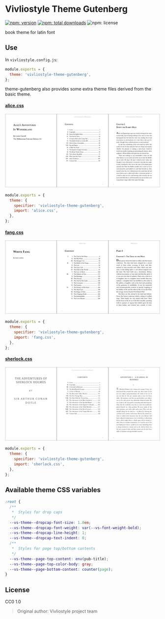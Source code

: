 # Vivliostyle Theme Gutenberg

[![npm: version](https://flat.badgen.net/npm/v/@vivliostyle/theme-gutenberg)](https://npmjs.com/package/@vivliostyle/theme-gutenberg)
[![npm: total downloads](https://flat.badgen.net/npm/dt/@vivliostyle/theme-gutenberg)](https://npmjs.com/package/@vivliostyle/theme-gutenberg)
![npm: license](https://flat.badgen.net/npm/license/@vivliostyle/theme-gutenberg)

book theme for latin font

## Use

In `vivliostyle.config.js`:

```js
module.exports = {
  theme: 'vivliostyle-theme-gutenberg',
};
```

theme-gutenberg also provides some extra theme files derived from the basic theme.

#### [alice.css](alice.css)

![Screenshot of theme-gutenberg example (alice.css)](../../../docs/assets/captures/theme-gutenberg-alice.webp)

```js
module.exports = {
  theme: {
    specifier: 'vivliostyle-theme-gutenberg',
    import: 'alice.css',
  },
};
```

#### [fang.css](fang.css)

![Screenshot of theme-gutenberg example (fang.css)](../../../docs/assets/captures/theme-gutenberg-fang.webp)

```js
module.exports = {
  theme: {
    specifier: 'vivliostyle-theme-gutenberg',
    import: 'fang.css',
  },
};
```

#### [sherlock.css](sherlock.css)

![Screenshot of theme-gutenberg example (sherlock.css)](../../../docs/assets/captures/theme-gutenberg-sherlock.webp)

```js
module.exports = {
  theme: {
    specifier: 'vivliostyle-theme-gutenberg',
    import: 'sherlock.css',
  },
};
```

## Available theme CSS variables

```css
:root {
  /**
   *  Styles for drop caps
   */
  --vs-theme--dropcap-font-size: 1.8em;
  --vs-theme--dropcap-font-weight: var(--vs-font-weight-bold);
  --vs-theme--dropcap-line-height: 1;
  --vs-theme--dropcap-text-indent: 0;
  /**
   *  Styles for page top/bottom contents
   */
  --vs-theme--page-top-content: env(pub-title);
  --vs-theme--page-top-color-body: gray;
  --vs-theme--page-bottom-content: counter(page);
}
```

## License

CC0 1.0

> Original author: Vivliostyle project team
